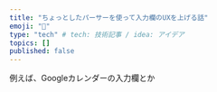 ```yaml
---
title: "ちょっとしたパーサーを使って入力欄のUXを上げる話"
emoji: "🐙"
type: "tech" # tech: 技術記事 / idea: アイデア
topics: []
published: false
---
```


例えば、Googleカレンダーの入力欄とか